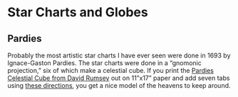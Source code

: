 Star Charts and Globes
======================

Pardies
-------

Probably the most artistic star charts I have ever seen were done in 1693 by Ignace-Gaston Pardies. The star charts were done in a &ldquo;gnomonic projection,&rdquo; six of which make a celestial cube. If you print the [Pardies Celestial Cube from David Rumsey](./PardiesCelestialCubeFromDavidRumsey.jpg) out on 11&rdquo;x17&rdquo; paper and add seven tabs using [these directions](./PardiesCelestialCubeDirections.pdf), you get a nice model of the heavens to keep around.


